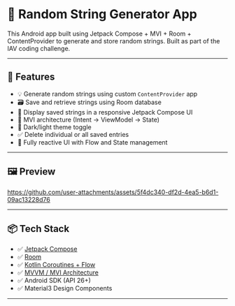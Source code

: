 # 🔡 Random String Generator App

This Android app built using Jetpack Compose + MVI + Room + ContentProvider to generate and store random strings. Built as part of the IAV coding challenge.

---

## 🚀 Features

- 💡 Generate random strings using custom `ContentProvider` app
- 🗃 Save and retrieve strings using Room database
- 📃 Display saved strings in a responsive Jetpack Compose UI
- 🧭 MVI architecture (Intent → ViewModel → State)
- 🌙 Dark/light theme toggle
- ✅ Delete individual or all saved entries
- 🔄 Fully reactive UI with Flow and State management

---

## 🖼️ Preview


https://github.com/user-attachments/assets/5f4dc340-df2d-4ea5-b6d1-09ac13228d76


---

## 📦 Tech Stack

- ✅ [Jetpack Compose](https://developer.android.com/jetpack/compose)
- ✅ [Room](https://developer.android.com/training/data-storage/room)
- ✅ [Kotlin Coroutines + Flow](https://developer.android.com/kotlin/flow)
- ✅ [MVVM / MVI Architecture](https://developer.android.com/jetpack/guide)
- ✅ Android SDK (API 26+)
- ✅ Material3 Design Components

---

